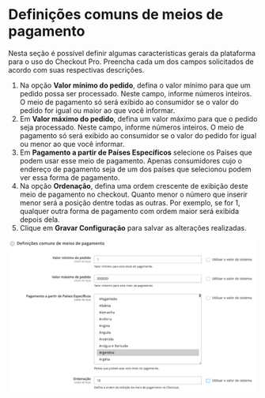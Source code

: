 # Definições comuns de meios de pagamento

Nesta seção é possível definir algumas características gerais da plataforma para o uso do Checkout Pro. Preencha cada um dos campos solicitados de acordo com suas respectivas descrições.

1. Na opção **Valor mínimo do pedido**, defina o valor mínimo para que um pedido possa ser processado. Neste campo, informe números inteiros. O meio de pagamento só será exibido ao consumidor se o valor do pedido for igual ou maior ao que você informar.
2. Em **Valor máximo do pedido**, defina um valor máximo para que o pedido seja processado. Neste campo, informe números inteiros. O meio de pagamento só será exibido ao consumidor se o valor do pedido for igual ou menor ao que você informar.
3. Em **​​Pagamento a partir de Países Específicos** selecione os Países que podem usar esse meio de pagamento. Apenas consumidores cujo o endereço de pagamento seja de um dos países que selecionou podem ver essa forma de pagamento.
4. Na opção **Ordenação**, defina uma ordem crescente de exibição deste meio de pagamento no checkout. Quanto menor o número que inserir menor será a posição dentre todas as outras. Por exemplo, se for 1, qualquer outra forma de pagamento com ordem maior será exibida depois dela.
5. Clique em **Gravar Configuração** para salvar as alterações realizadas.

![Common definitions](/images/adobe-commerce/definicoes_comuns.png)